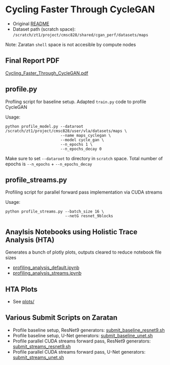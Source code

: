 # Cycling Faster Through CycleGAN

+ Original [README](original_README.md)
+ Dataset path (scratch space): `/scratch/zt1/project/cmsc828/shared/cgan_perf/datasets/maps`

Note: Zaratan `shell` space is not accesible by compute nodes

## Final Report PDF
[Cycling_Faster_Through_CycleGAN.pdf](Cycling_Faster_Through_CycleGAN.pdf)

## profile.py
Profling script for baseline setup. Adapted `train.py` code to profile CycleGAN

Usage:
```
python profile_model.py --dataroot /scratch/zt1/project/cmsc828/user/vla/datasets/maps \
                        --name maps_cyclegan \
                        --model cycle_gan \
                        --n_epochs 1 \
                        --n_epochs_decay 0
```

Make sure to set `--dataroot` to directory in `scratch` space. Total number of epochs is `--n_epochs` + `--n_epochs_decay`

## profile_streams.py
Profiling script for parallel forward pass implementation via CUDA streams

Usage:
```
python profile_streams.py --batch_size 16 \
                          --netG resnet_9blocks
```

## Anaylsis Notebooks using Holistic Trace Analysis (HTA)
Generates a bunch of plotly plots, outputs cleared to reduce notebook file sizes
+ [profiling_analysis_default.ipynb](profiling_analysis_default.ipynb)
+ [profiling_analysis_streams.ipynb](profiling_analysis_streams.ipynb)

## HTA Plots
+ See [plots/](plots/)

## Various Submit Scripts on Zaratan
+ Profile baseline setup, ResNet9 generators: [submit_baseline_resnet9.sh](submit_baseline_resnet9.sh)
+ Profile baseline setup, U-Net generators: [submit_baseline_unet.sh](submit_baseline_unet.sh)
+ Profile parallel CUDA streams forward pass, ResNet9 generators: [submit_streams_resnet9.sh](submit_streams_resnet9.sh)
+ Profile parallel CUDA streams forward pass, U-Net generators: [submit_streams_unet.sh](submit_streams_unet.sh)
